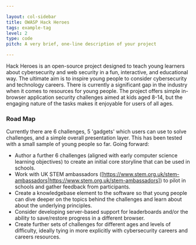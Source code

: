 ```yaml
---

layout: col-sidebar
title: OWASP Hack Heroes
tags: example-tag
level: 2
type: code
pitch: A very brief, one-line description of your project

---
```


Hack Heroes is an open-source project designed to teach young learners about cybersecurity and web security in a fun, interactive, and educational way. The ultimate aim is to inspire young people to consider cybersecurity and technology careers. There is currently a significant gap in the industry when it comes to resources for young people. The project offers simple in-browser application security challenges aimed at kids aged 8-14, but the engaging nature of the tasks makes it enjoyable for users of all ages.

### Road Map
Currently there are 6 challenges, 5 'gadgets' which users can use to solve challenges, and a simple overall presentation layer. This has been tested with a small sample of young people so far. Going forward:

* Author a further 6 challenges (aligned with early computer science learning objectives) to create an initial core storyline that can be used in schools.
* Work with UK STEM ambassadors ([https://www.stem.org.uk/stem-ambassadors|https://www.stem.org.uk/stem-ambassadors]) to pilot in schools and gather feedback from participants.
* Create a knowledgebase element to the software so that young people can dive deeper on the topics behind the challenges and learn about about the underlying principles.
* Consider developing server-based support for leaderboards and/or the ability to save/restore progress in a different browser.
* Create further sets of challenges for different ages and levels of difficulty, ideally tying in more explicitly with cybersecurity careers and careers resources.
